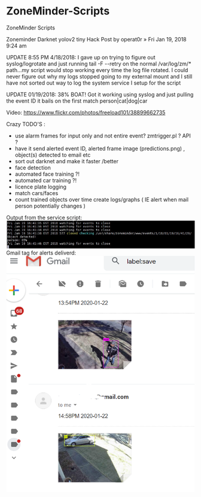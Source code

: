 # ZoneMinder-Scripts
ZoneMinder Scripts


Zoneminder Darknet yolov2 tiny Hack
Post by operat0r » Fri Jan 19, 2018 9:24 am

UPDATE 8:55 PM 4/18/2018: I gave up on trying to figure out syslog/logrotate and just running tail -F --retry on the normal /var/log/zm/* path...my script would stop working every time the log file rotated. I could never figure out why my logs stopped going to my external mount and I still have not sorted out way to log the system service I setup for the script

UPDATE 01/19/2018: 38% BOAT! Got it working using syslog and just pulling the event ID it bails on the first match person|cat|dog|car

Video:
https://www.flickr.com/photos/freeload101/38899662735

Crazy TODO'S :

* use alarm frames for input only and not entire event? zmtrigger.pl ? API ?
* have it send alerted event ID, alerted frame image (predictions.png) , object(s) detected to email etc
* sort out darknet and make it faster /better
* face detection
* automated face training ?!
* automated car training ?!
* licence plate logging
* match cars/faces
* count trained objects over time create logs/graphs ( IE alert when mail person potentially changes )

Output from the service script:
![enter image description here](https://github.com/freeload101/ZoneMinder-Scripts/blob/master/ZM1.png?raw=true)
Gmail tag for alerts deliverd:
![enter image description here](https://github.com/freeload101/ZoneMinder-Scripts/blob/master/ZM2.png?raw=true)
